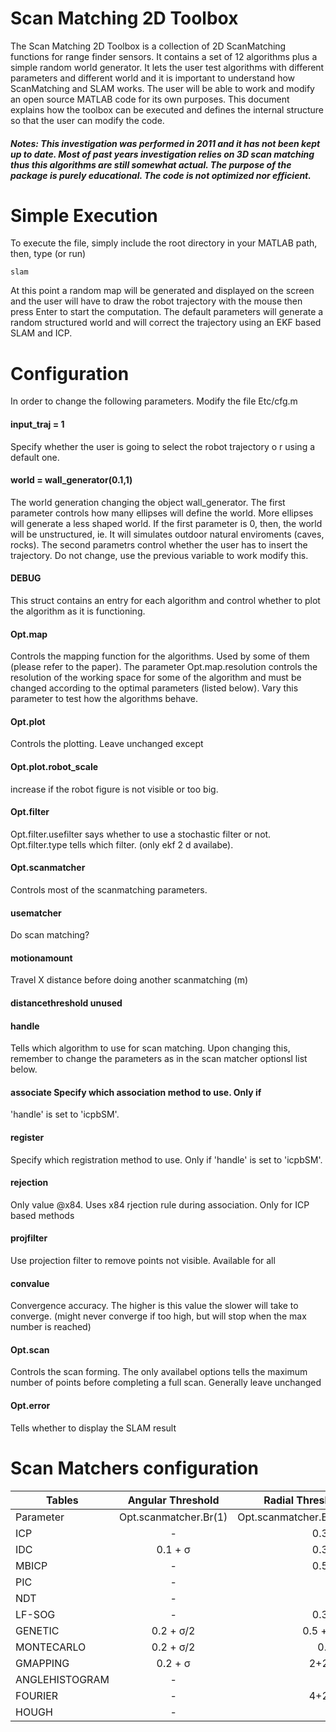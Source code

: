 # Scan Matching 2D Toolbox

The Scan Matching 2D Toolbox is a collection of 2D ScanMatching functions for range finder sensors.
It contains a set of 12 algorithms plus a simple random world generator.
It lets the user test algorithms with different parameters and different world and it is important to
understand how ScanMatching and SLAM works. The user will be able to work and modify an open
source MATLAB code for its own purposes. This document explains how the toolbox can be executed
and defines the internal structure so that the user can modify the code.

##### Notes: This investigation was performed in 2011 and it has not been kept up to date. Most of past years investigation relies on 3D scan matching thus this algorithms are still somewhat actual. The purpose of the package is purely educational. The code is not optimized nor efficient.

# Simple Execution

To execute the file, simply include the root directory in your MATLAB path, then, type (or run)

```
slam
```

At this point a random map will be generated
and displayed on the screen and the user will
have to draw the robot trajectory with the
mouse then press Enter to start the
computation. The default parameters will
generate a random structured world and will
correct the trajectory using an EKF based
SLAM and ICP.

# Configuration

In order to change the following parameters. Modify the file Etc/cfg.m

#### input_traj = 1 
Specify whether the user is going to
select the robot trajectory o r using a
default one.

#### world = wall_generator(0.1,1)
The world generation changing the object
wall_generator.
The first parameter controls how many ellipses
will define the world. More ellipses will generate
a less shaped world. If the first parameter is 0,
then, the world will be unstructured, ie. It will
simulates outdoor natural enviroments (caves,
rocks).
The second parametrs control whether the user has
to insert the trajectory. Do not change, use the
previous variable to work modify this.

#### DEBUG
This struct contains an entry for each algorithm
and control whether to plot the algorithm as it is
functioning.

#### Opt.map 
Controls the mapping function for the algorithms.
Used by some of them (please refer to the paper).
The parameter Opt.map.resolution controls the
resolution of the working space for some of the
algorithm and must be changed according to the
optimal parameters (listed below). Vary this
parameter to test how the algorithms behave.

#### Opt.plot 
Controls the plotting. Leave unchanged except

#### Opt.plot.robot_scale
increase if the robot figure is not visible or too big.

#### Opt.filter 
Opt.filter.usefilter says whether to use a stochastic
filter or not. Opt.filter.type tells which filter. (only
ekf 2 d availabe).

#### Opt.scanmatcher 
Controls most of the scanmatching parameters.

#### usematcher 
Do scan matching?

#### motionamount 
Travel X distance before doing another
scanmatching (m)

#### distancethreshold unused

#### handle
Tells which algorithm to use for scan matching.
Upon changing this, remember to change the parameters as in the scan matcher optionsl list below.

#### associate Specify which association method to use. Only if
'handle' is set to 'icpbSM'.

#### register 
Specify which registration method to use. Only if
'handle' is set to 'icpbSM'.

#### rejection 
Only value @x84. Uses x84 rjection rule during
association. Only for ICP based methods

#### projfilter
Use projection filter to remove points not visible.
Available for all

#### convalue
Convergence accuracy. The higher is this value
the slower will take to converge. (might never
converge if too high, but will stop when the max
number is reached)

####  Opt.scan 
Controls the scan forming. The only availabel
options tells the maximum number of points
before completing a full scan. Generally leave
unchanged

####  Opt.error 
Tells whether to display the SLAM result

# Scan Matchers configuration

| Tables        | Angular Threshold           | Radial Threshold  | Grid Resolution  | Min. Iterations  |
| ------------- |:-------------:| -----:|-----:|-----:|
| Parameter      | Opt.scanmatcher.Br(1) | Opt.scanmatcher.Br(2) | Opt.map.resolution | Opt.scanmatcher.niterconv
| ICP     | -      |   0.3 + σ | - | 3 |
| IDC     | 0.1 + σ|   0.3 + σ | - | 3 |
| MBICP     | -      |   0.5 + σ | - | 3 |
| PIC     | -      |   - | - | 3 |
| NDT     | -      |   - | 3 | 3 |
| LF-SOG     | -      |   0.3 + σ | - | 3 |
| GENETIC     | 0.2 + σ/2      |   0.5 + σ/2 | 0.1 | 5 |
| MONTECARLO     | 0.2 + σ/2      |   0.7+σ | 0.1 | 4 |
| GMAPPING     | 0.2 + σ      |   2+2σ^2 | 0.1 | 5 |
| ANGLEHISTOGRAM     | -     |   - |  1 | - |
| FOURIER     | -   |   4+2σ^2 | 0.5 | - |
| HOUGH     | -   |   1+σ | 4 | - | 
